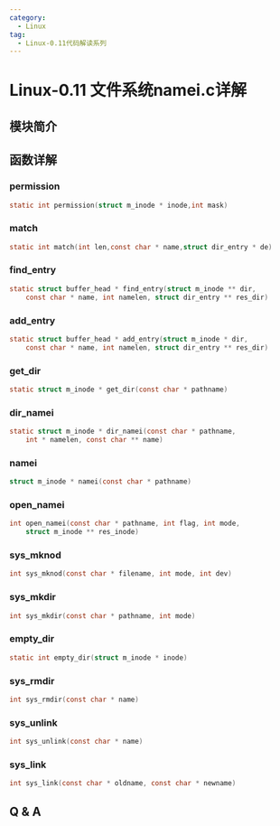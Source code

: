 ```yaml
---
category:
  - Linux
tag:
  - Linux-0.11代码解读系列
---
```


# Linux-0.11 文件系统namei.c详解

## 模块简介

## 函数详解

### permission
```c
static int permission(struct m_inode * inode,int mask)
```


### match
```c
static int match(int len,const char * name,struct dir_entry * de)
```


### find_entry
```c
static struct buffer_head * find_entry(struct m_inode ** dir,
	const char * name, int namelen, struct dir_entry ** res_dir)
```
### add_entry
```c
static struct buffer_head * add_entry(struct m_inode * dir,
	const char * name, int namelen, struct dir_entry ** res_dir)
```

### get_dir
```c
static struct m_inode * get_dir(const char * pathname)
```

### dir_namei
```c
static struct m_inode * dir_namei(const char * pathname,
	int * namelen, const char ** name)
```

### namei
```c
struct m_inode * namei(const char * pathname)
```
### open_namei
```c
int open_namei(const char * pathname, int flag, int mode,
	struct m_inode ** res_inode)
```

### sys_mknod
```c
int sys_mknod(const char * filename, int mode, int dev)
```

### sys_mkdir
```c
int sys_mkdir(const char * pathname, int mode)
```

### empty_dir
```c
static int empty_dir(struct m_inode * inode)
```

### sys_rmdir
```c
int sys_rmdir(const char * name)
```

### sys_unlink
```c
int sys_unlink(const char * name)
```

### sys_link
```c
int sys_link(const char * oldname, const char * newname)
```

## Q & A